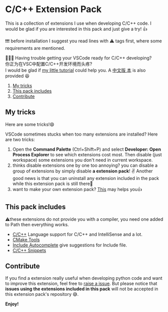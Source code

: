 # C/C++ Extension Pack

This is a collection of extensions I use when developing C/C++ code. I would be
glad if you are interested in this pack and just give a try! 👍

❗️❗️❗️ before installation I suggest you read lines with ⚠️ tags first, where some requirements are mentioned.

🌟🌟🌟 Having trouble getting your VSCode ready for C/C++ developing?  
       你正为在VSC中配置C/C++开发环境而头疼?  
I would be glad if [my little
tutorial](https://leojhonsong.github.io/Configure-C-C-environment-in-VSCode/)
could help you. A [中文版
本](https://leojhonsong.github.io/zh-CN/%E9%85%8D%E7%BD%AEVSCode%E4%B8%AD%E8%B0%83%E8%AF%95C-C-%E7%8E%AF%E5%A2%83/)
is also provided 😆

1. [My tricks](#my-tricks)
2. [This pack includes](#this-pack-includes)
3. [Contribute](#contribute)

## My tricks

Here are some tricks!😄

VSCode sometimes stucks when too many extensions are installed? Here are two
tricks:

1. Open the **Command Palette** (Ctrl+Shift+P) and select **Developer: Open
   Process Explorer** to see which extensions cost most. Then disable (just
   workspace) some extensions you don't need in current workspace.
2. thinks disable extensions one by one too annoying? you can disable a group
   of extensions by simply disable **a extension pack**! ✌️ Another good news is
   that you can uninstall any extension included in the pack while this extension
   pack is still there🎊
3. want to make your own extension pack? [This](https://code.visualstudio.com/blogs/2017/03/07/extension-pack-roundup)
   may helps you👍

## This pack includes

  ⚠️these extensions do not provide you with a compiler, you need one added to
  Path then everything works.

- [C/C++](https://marketplace.visualstudio.com/items?itemName=ms-vscode.cpptools)
  Language support for C/C++ and IntelliSense and a lot.
- [CMake Tools](https://github.com/vector-of-bool/vscode-cmake-tools)
- [Include Autocomplete](https://marketplace.visualstudio.com/items?itemName=ajshort.include-autocomplete)
  give suggestions for Include file.
- [C/C++ Snippets](https://marketplace.visualstudio.com/items?itemName=hars.CppSnippets)

## Contribute

If you find a extension really useful when developing python code and want to
improve this extension, feel free to [raise a issue](https://github.com/LeoJhonSong/Cpp-Extension-Pack/issues).
But please notice that **issues using the extensions included in this pack**
will not be accepted in this extension pack's repository 😅.

**Enjoy!**